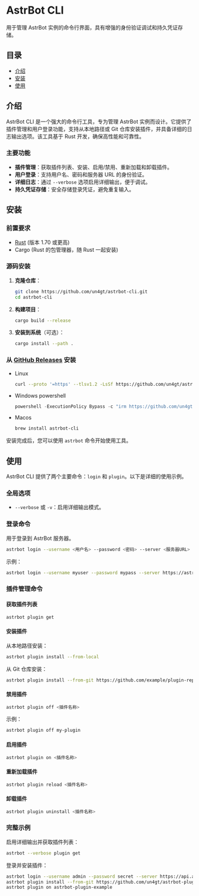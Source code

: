# AstrBot CLI

用于管理 AstrBot 实例的命令行界面，具有增强的身份验证调试和持久凭证存储。

## 目录

- [介绍](#介绍)
- [安装](#安装)
- [使用](#使用)

## 介绍

AstrBot CLI 是一个强大的命令行工具，专为管理 AstrBot 实例而设计。它提供了插件管理和用户登录功能，支持从本地路径或 Git 仓库安装插件，并具备详细的日志输出选项。该工具基于 Rust 开发，确保高性能和可靠性。

### 主要功能

- **插件管理**：获取插件列表、安装、启用/禁用、重新加载和卸载插件。
- **用户登录**：支持用户名、密码和服务器 URL 的身份验证。
- **详细日志**：通过 `--verbose` 选项启用详细输出，便于调试。
- **持久凭证存储**：安全存储登录凭证，避免重复输入。

## 安装

### 前置要求

- [Rust](https://www.rust-lang.org/) (版本 1.70 或更高)
- Cargo (Rust 的包管理器，随 Rust 一起安装)

### 源码安装

1. **克隆仓库**：
   ```bash
   git clone https://github.com/un4gt/astrbot-cli.git
   cd astrbot-cli
   ```

2. **构建项目**：
   ```bash
   cargo build --release
   ```

3. **安装到系统**（可选）：
   ```bash
   cargo install --path .
   ```

### 从 [GitHub Releases](https://github.com/un4gt/astrbot-cli/releases) 安装

- Linux
  ```bash
  curl --proto '=https' --tlsv1.2 -LsSf https://github.com/un4gt/astrbot-cli/releases/download/v0.1.0/astrbot-cli-installer.sh | sh
  ```
- Windows powershell
  ```powershell
  powershell -ExecutionPolicy Bypass -c "irm https://github.com/un4gt/astrbot-cli/releases/download/v0.1.0/astrbot-cli-installer.ps1 | iex"
  ```
- Macos
  ```bash
  brew install astrbot-cli
  ```

安装完成后，您可以使用 `astrbot` 命令开始使用工具。

## 使用

AstrBot CLI 提供了两个主要命令：`login` 和 `plugin`。以下是详细的使用示例。

### 全局选项

- `--verbose` 或 `-v`：启用详细输出模式。

### 登录命令

用于登录到 AstrBot 服务器。

```bash
astrbot login --username <用户名> --password <密码> --server <服务器URL>
```

示例：
```bash
astrbot login --username myuser --password mypass --server https://astrbot.example.com
```

### 插件管理命令

#### 获取插件列表

```bash
astrbot plugin get
```

#### 安装插件

从本地路径安装：
```bash
astrbot plugin install --from-local
```

从 Git 仓库安装：
```bash
astrbot plugin install --from-git https://github.com/example/plugin-repo.git
```

#### 禁用插件

```bash
astrbot plugin off <插件名称>
```

示例：
```bash
astrbot plugin off my-plugin
```

#### 启用插件

```bash
astrbot plugin on <插件名称>
```

#### 重新加载插件

```bash
astrbot plugin reload <插件名称>
```

#### 卸载插件

```bash
astrbot plugin uninstall <插件名称>
```

### 完整示例

启用详细输出并获取插件列表：
```bash
astrbot --verbose plugin get
```

登录并安装插件：
```bash
astrbot login --username admin --password secret --server https://api.astrbot.com
astrbot plugin install --from-git https://github.com/un4gt/astrbot-plugin-example.git
astrbot plugin on astrbot-plugin-example
